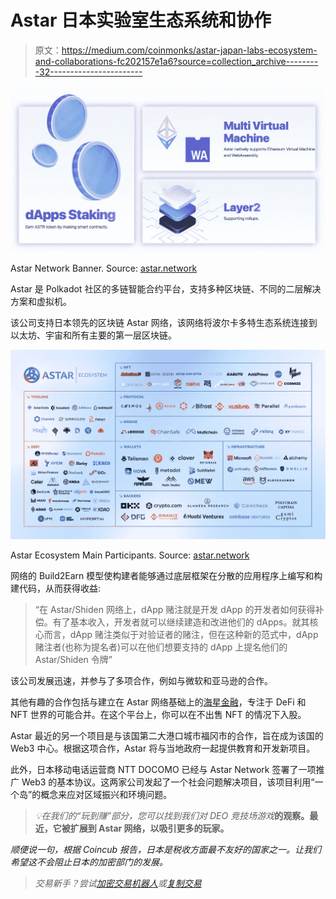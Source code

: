 # Astar 日本实验室生态系统和协作

> 原文：<https://medium.com/coinmonks/astar-japan-labs-ecosystem-and-collaborations-fc202157e1a6?source=collection_archive---------32----------------------->

![](img/74c9b362afd06add3f772bfd1415bdab.png)

Astar Network Banner. Source: [astar.network](https://astar.network)

Astar 是 Polkadot 社区的多链智能合约平台，支持多种区块链、不同的二层解决方案和虚拟机。

该公司支持日本领先的区块链 Astar 网络，该网络将波尔卡多特生态系统连接到以太坊、宇宙和所有主要的第一层区块链。

![](img/c82d9273c8a0b8fbb2aba8558b0d2713.png)

Astar Ecosystem Main Participants. Source: [astar.network](https://astar.network)

网络的 Build2Earn 模型使构建者能够通过底层框架在分散的应用程序上编写和构建代码，从而获得收益:

> “在 Astar/Shiden 网络上，dApp 赌注就是开发 dApp 的开发者如何获得补偿。有了基本收入，开发者就可以继续建造和改进他们的 dApps。就其核心而言，dApp 赌注类似于对验证者的赌注，但在这种新的范式中，dApp 赌注者(也称为提名者)可以在他们想要支持的 dApp 上提名他们的 Astar/Shiden 令牌”

该公司发展迅速，并参与了多项合作，例如与微软和亚马逊的合作。

其他有趣的合作包括与建立在 Astar 网络基础上的[海星金融](https://www.notion.so/https-starfish-finance-715e475da5f742869de8ff0ab7e4aacb)，专注于 DeFi 和 NFT 世界的可能合并。在这个平台上，你可以在不出售 NFT 的情况下入股。

Astar 最近的另一个项目是与该国第二大港口城市福冈市的合作，旨在成为该国的 Web3 中心。根据这项合作，Astar 将与当地政府一起提供教育和开发新项目。

此外，日本移动电话运营商 NTT DOCOMO 已经与 Astar Network 签署了一项推广 Web3 的基本协议。这两家公司发起了一个社会问题解决项目，该项目利用“一个岛”的概念来应对区域振兴和环境问题。

> *💡在我们的“玩到赚”部分，您可以找到我们对 DEO 竞技场游戏*[](https://www.observers.com/play-and-earn/)**的观察。最近，它被扩展到 Astar 网络，以吸引更多的玩家。**

*顺便说一句，根据 Coincub 报告，日本是税收方面最不友好的国家之一。让我们希望这不会阻止日本的加密部门的发展。*

> *交易新手？尝试[加密交易机器人](/coinmonks/crypto-trading-bot-c2ffce8acb2a)或[复制交易](/coinmonks/top-10-crypto-copy-trading-platforms-for-beginners-d0c37c7d698c)*